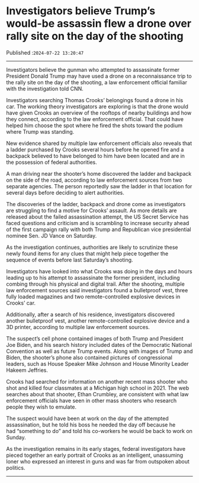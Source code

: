 # Investigators believe Trump’s would-be assassin flew a drone over rally site on the day of the shooting

Published :`2024-07-22 13:20:47`

---

Investigators believe the gunman who attempted to assassinate former President Donald Trump may have used a drone on a reconnaissance trip to the rally site on the day of the shooting, a law enforcement official familiar with the investigation told CNN.

Investigators searching Thomas Crooks’ belongings found a drone in his car. The working theory investigators are exploring is that the drone would have given Crooks an overview of the rooftops of nearby buildings and how they connect, according to the law enforcement official. That could have helped him choose the spot where he fired the shots toward the podium where Trump was standing.

New evidence shared by multiple law enforcement officials also reveals that a ladder purchased by Crooks several hours before he opened fire and a backpack believed to have belonged to him have been located and are in the possession of federal authorities.

A man driving near the shooter’s home discovered the ladder and backpack on the side of the road, according to law enforcement sources from two separate agencies. The person reportedly saw the ladder in that location for several days before deciding to alert authorities.

The discoveries of the ladder, backpack and drone come as investigators are struggling to find a motive for Crooks’ assault. As more details are released about the failed assassination attempt, the US Secret Service has faced questions and criticism and is scrambling to increase security ahead of the first campaign rally with both Trump and Republican vice presidential nominee Sen. JD Vance on Saturday.

As the investigation continues, authorities are likely to scrutinize these newly found items for any clues that might help piece together the sequence of events before last Saturday’s shooting.

Investigators have looked into what Crooks was doing in the days and hours leading up to his attempt to assassinate the former president, including combing through his physical and digital trail. After the shooting, multiple law enforcement sources said investigators found a bulletproof vest, three fully loaded magazines and two remote-controlled explosive devices in Crooks’ car.

Additionally, after a search of his residence, investigators discovered another bulletproof vest, another remote-controlled explosive device and a 3D printer, according to multiple law enforcement sources.

The suspect’s cell phone contained images of both Trump and President Joe Biden, and his search history included dates of the Democratic National Convention as well as future Trump events. Along with images of Trump and Biden, the shooter’s phone also contained pictures of congressional leaders, such as House Speaker Mike Johnson and House Minority Leader Hakeem Jeffries.

Crooks had searched for information on another recent mass shooter who shot and killed four classmates at a Michigan high school in 2021. The web searches about that shooter, Ethan Crumbley, are consistent with what law enforcement officials have seen in other mass shooters who research people they wish to emulate.

The suspect would have been at work on the day of the attempted assassination, but he told his boss he needed the day off because he had “something to do” and told his co-workers he would be back to work on Sunday.

As the investigation remains in its early stages, federal investigators have pieced together an early portrait of Crooks as an intelligent, unassuming loner who expressed an interest in guns and was far from outspoken about politics.

---

